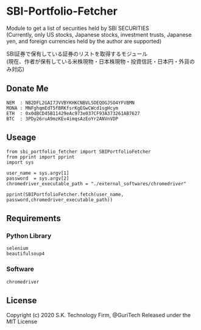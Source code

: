 # SBI-Portfolio-Fetcher
Module to get a list of securities held by SBI SECURITIES <br>
(Currently, only US stocks, Japanese stocks, investment trusts, Japanese yen, and foreign currencies held by the author are supported)

SBI証券で保有している証券のリストを取得するモジュール<br>
(現在、作者が保有している米株現物・日本株現物・投資信託・日本円・外貨のみ対応)

## Donate Me
```
NEM  : NB2DFL2GAI7JVVBYKHKCNBVLSOEQOGJSO4YFVBMN
MONA : MNFghqmEdT5fBRKfsrKgEGwCWcd1sgHcym
ETH  : 0x0dBCD45B11429eAc973e037CF93A373261AB7627
BTC  : 3PDy26ruA9mzKEv4imqsAzEoYr2ANVnVDP
```

## Useage
```
from sbi_portfolio_fetcher import SBIPortfolioFetcher
from pprint import pprint
import sys

user_name = sys.argv[1]
password  = sys.argv[2]
chromedriver_executable_path = "./external_softwares/chromedriver"
	
pprint(SBIPortfolioFetcher.fetch(user_name, password,chromedriver_executable_path))
```
## Requirements

### Python Library
```
selenium
beautifulsoup4
```

### Software
```
chromedriver
```

## License

Copyright (c) 2020 S.K. Technology Firm, @GuriTech
Released under the MIT License
